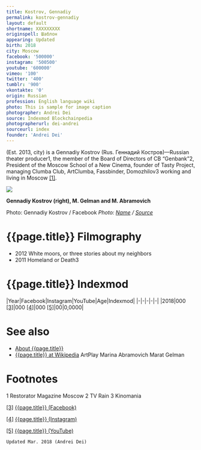 ```yaml
---
title: Kostrov, Gennadiy
permalink: kostrov-gennadiy
layout: default
shortname: XXXXXXXXX
originspell: Шаблон
appearing: Updated
birth: 2018
city: Moscow
facebook: '500000'
instagram: '500500'
youtube: '600000'
vimeo: '100'
twitter: '400'
tumblr: '900'
vkontakte: '0'
origin: Russian
profession: English language wiki
photo: This is sample for image caption
photographer: Andrei Dei
source: Indexmod Blockchainpedia
photographerurl: dei-andrei
sourceurl: index
founder: 'Andrei Dei'
---
```


(Est. 2013, city) is a Gennadiy Kostrov (Rus. Геннадий Костров)—Russian theater producer1, the member of the Board of Directors of CB “Genbank”2, President of the Moscow School of a New Cinema, founder of Tasty Project, managing Clumba Club, ArtClumba, Fassbinder, Domozhilov3 working and living in Moscow <span id="a1">[\[1\]](#f1)</span>.

![](/encyclopedia/images/kostrov.jpg)

**Gennadiy Kostrov (right), M. Gelman and M. Abramovich**

Photo: Gennadiy Kostrov / Facebook
*Photo: [Name](index) / [Source](index)*

# {{page.title}} Filmography

+ 2012 White moors, or three stories about my neighbors
+ 2011 Homeland or Death3

# {{page.title}} Indexmod

|Year|Facebook|Instagram|YouTube|Age|Indexmod|
|-|-|-|-|-|
|2018|000 <span id="a3">[\[3\]](#f3)</span>|000 <span id="a4">[\[4\]](#f4)</span>|000 <span id="a5">[\[5\]](#f5)</span>|00|0,0000|


# See also

+ [About {{page.title}}](index)
+ [{{page.title}} at Wikipedia](index)
ArtPlay
Marina Abramovich
Marat Gelman

# Footnotes

1 Restorator Magazine Moscow
2 TV Rain
3 Kinomania

[[3]](#a3) <span id="f3"></span> [{{page.title}} (Facebook)](index)

[[4]](#a4) <span id="f4"></span> [{{page.title}} (Instagram)](index)

[[5]](#a5) <span id="f5"></span> [{{page.title}} (YouTube)](index)

`Updated Mar. 2018 (Andrei Dei)`
